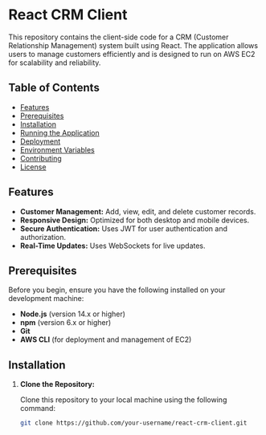 # React CRM Client

This repository contains the client-side code for a CRM (Customer Relationship Management) system built using React. The application allows users to manage customers efficiently and is designed to run on AWS EC2 for scalability and reliability.

## Table of Contents

- [Features](#features)
- [Prerequisites](#prerequisites)
- [Installation](#installation)
- [Running the Application](#running-the-application)
- [Deployment](#deployment)
- [Environment Variables](#environment-variables)
- [Contributing](#contributing)
- [License](#license)

## Features

- **Customer Management:** Add, view, edit, and delete customer records.
- **Responsive Design:** Optimized for both desktop and mobile devices.
- **Secure Authentication:** Uses JWT for user authentication and authorization.
- **Real-Time Updates:** Uses WebSockets for live updates.

## Prerequisites

Before you begin, ensure you have the following installed on your development machine:

- **Node.js** (version 14.x or higher)
- **npm** (version 6.x or higher)
- **Git**
- **AWS CLI** (for deployment and management of EC2)

## Installation

1. **Clone the Repository:**

   Clone this repository to your local machine using the following command:

   ```bash
   git clone https://github.com/your-username/react-crm-client.git
